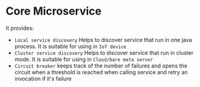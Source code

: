 # Core Microservice

It provides:

- `Local service discovery` Helps to discover service that run in one java process. It is suitable for using
  in `IoT device`
- `Cluster service discovery` Helps to discover service that run in cluster mode. It is suitable for using
  in `Cloud/bare meta server`
- `Circuit breaker` keeps track of the number of failures and opens the circuit when a threshold is reached when calling
  service and retry an invocation if it's failure
